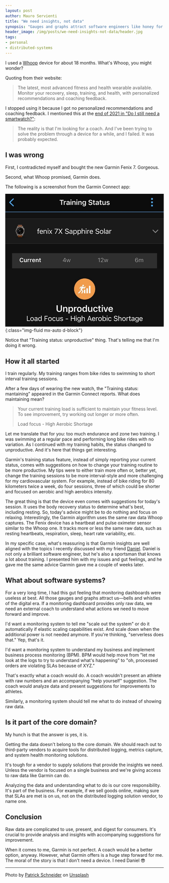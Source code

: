 ```yaml
---
layout: post
author: Mauro Servienti
title: "We need insights, not data"
synopsis: "Gauges and graphs attract software engineers like honey for bees. We spend hours implementing distributed logging solutions or monitoring systems, and still we have a hard time understanding what's going on."
header_image: /img/posts/we-need-insights-not-data/header.jpg
tags:
- personal
- distributed-systems
---
```


I used a [Whoop](https://www.whoop.com) device for about 18 months. What's Whoop, you might wonder?

Quoting from their website:

> The latest, most advanced fitness and health wearable available. Monitor your recovery, sleep, training, and health, with personalized recommendations and coaching feedback.

I stopped using it because I got no personalized recommendations and coaching feedback. I mentioned this at the [end of 2021 in "Do I still need a smartwatch?"](https://milestone.topics.it/2021/12/27/do-I-still-need-a-smartwatch.html):


> The reality is that I'm looking for a coach. And I've been trying to solve the problem through a device for a while, and I failed. It was probably expected.

## I was wrong

First, I contradicted myself and bought the new Garmin Fenix 7. Gorgeous.

Second, what Whoop promised, Garmin does.

The following is a screenshot from the Garmin Connect app:

![Garmin Connect screenshot](/img/posts/we-need-insights-not-data/garmin-screenshot.jpg){:class="img-fluid mx-auto d-block"}

Notice that "Training status: unproductive" thing. That's telling me that I'm doing it wrong.

## How it all started

I train regularly. My training ranges from bike rides to swimming to short interval training sessions.

After a few days of wearing the new watch, the "Training status: mantaining" appeared in the Garmin Connect reports. What does maintaining mean?

> Your current training load is sufficient to maintain your fitness level. To see improvement, try working out longer or more often.
>
> Load focus - High Aerobic Shortage

Let me translate that for you: too much endurance and zone two training. I was swimming at a regular pace and performing long bike rides with no variation. As I continued with my training habits, the status changed to unproductive. And it's here that things get interesting.

Garmin's training status feature, instead of simply reporting your current status, comes with suggestions on how to change your training routine to be more productive. My tips were to either train more often or, better yet, change the training sessions to be more interval-style and more challenging for my cardiovascular system. For example, instead of bike riding for 80 kilometers twice a week, do four sessions, three of which could be shorter and focused on aerobic and high aerobics intensity.

The great thing is that the device even comes with suggestions for today's session. It uses the body recovery status to determine what's best, including resting. So, today's advice might be to do nothing and focus on relaxing. Interestingly, the Garmin algorithm uses the same raw data Whoop captures. The Fenix device has a heartbeat and pulse oximeter sensor similar to the Whoop one. It tracks more or less the same raw data, such as resting heartbeats, respiration, sleep, heart rate variability, etc. 

In my specific case, what's reassuring is that Garmin insights are well aligned with the topics I recently discussed with my friend [Daniel](https://twitter.com/danielmarbach). Daniel is not only a brilliant software engineer, but he's also a sportsman that knows a lot about training. I presented him with my issues and gut feelings, and he gave me the same advice Garmin gave me a couple of weeks later.


## What about software systems?

For a very long time, I had this gut feeling that monitoring dashboards were useless at best. All those gauges and graphs attract us—bells and whistles of the digital era. If a monitoring dashboard provides only raw data, we need an external coach to understand what actions we need to move forward and improve.


I'd want a monitoring system to tell me "scale out the system" or do it automatically if elastic scaling capabilities exist. And scale down when the additional power is not needed anymore. If you're thinking, "serverless does that." Yep, that's it.

I'd want a monitoring system to understand my business and implement business process monitoring (BPM). BPM would help move from "let me look at the logs to try to understand what's happening" to "oh, processed orders are violating SLAs because of XYZ."

That's exactly what a coach would do. A coach wouldn't present an athlete with raw numbers and an accompanying "help yourself" suggestion. The coach would analyze data and present suggestions for improvements to athletes.

Similarly, a monitoring system should tell me what to do instead of showing raw data.

## Is it part of the core domain?

My hunch is that the answer is yes, it is. 

Getting the data doesn't belong to the core domain. We should reach out to third-party vendors to acquire tools for distributed logging, metrics capture, and system health monitoring solutions.

It's tough for a vendor to supply solutions that provide the insights we need. Unless the vendor is focused on a single business and we're giving access to raw data like Garmin can do.

Analyzing the data and understanding what to do is our core responsibility. It's part of the business. For example, if we sell goods online, making sure that SLAs are met is on us, not on the distributed logging solution vendor, to name one.

## Conclusion

Raw data are complicated to use, present, and digest for consumers. It's crucial to provide analysis and insights with accompanying suggestions for improvement.

When it comes to me, Garmin is not perfect. A coach would be a better option, anyway. However, what Garmin offers is a huge step forward for me. The moral of the story is that I don't need a device. I need Daniel 😎

---

Photo by <a href="https://unsplash.com/@patrick_schneider?utm_source=unsplash&utm_medium=referral&utm_content=creditCopyText">Patrick Schneider</a> on <a href="https://unsplash.com/?utm_source=unsplash&utm_medium=referral&utm_content=creditCopyText">Unsplash</a>
  
